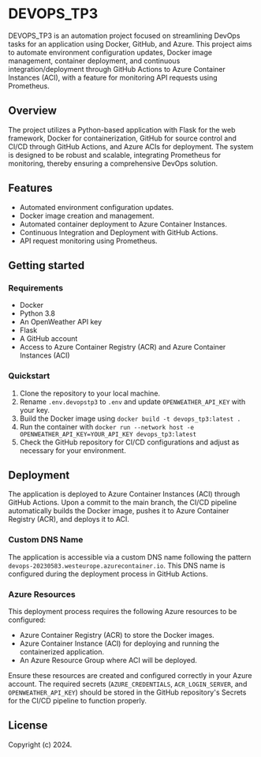 # DEVOPS_TP3

DEVOPS_TP3 is an automation project focused on streamlining DevOps tasks for an application using Docker, GitHub, and Azure. This project aims to automate environment configuration updates, Docker image management, container deployment, and continuous integration/deployment through GitHub Actions to Azure Container Instances (ACI), with a feature for monitoring API requests using Prometheus.

## Overview

The project utilizes a Python-based application with Flask for the web framework, Docker for containerization, GitHub for source control and CI/CD through GitHub Actions, and Azure ACIs for deployment. The system is designed to be robust and scalable, integrating Prometheus for monitoring, thereby ensuring a comprehensive DevOps solution.

## Features

- Automated environment configuration updates.
- Docker image creation and management.
- Automated container deployment to Azure Container Instances.
- Continuous Integration and Deployment with GitHub Actions.
- API request monitoring using Prometheus.

## Getting started

### Requirements

- Docker
- Python 3.8
- An OpenWeather API key
- Flask
- A GitHub account
- Access to Azure Container Registry (ACR) and Azure Container Instances (ACI)

### Quickstart

1. Clone the repository to your local machine.
2. Rename `.env.devopstp3` to `.env` and update `OPENWEATHER_API_KEY` with your key.
3. Build the Docker image using `docker build -t devops_tp3:latest .`
4. Run the container with `docker run --network host -e OPENWEATHER_API_KEY=YOUR_API_KEY devops_tp3:latest`
5. Check the GitHub repository for CI/CD configurations and adjust as necessary for your environment.

## Deployment

The application is deployed to Azure Container Instances (ACI) through GitHub Actions. Upon a commit to the main branch, the CI/CD pipeline automatically builds the Docker image, pushes it to Azure Container Registry (ACR), and deploys it to ACI.

### Custom DNS Name

The application is accessible via a custom DNS name following the pattern `devops-20230583.westeurope.azurecontainer.io`. This DNS name is configured during the deployment process in GitHub Actions.

### Azure Resources

This deployment process requires the following Azure resources to be configured:
- Azure Container Registry (ACR) to store the Docker images.
- Azure Container Instance (ACI) for deploying and running the containerized application.
- An Azure Resource Group where ACI will be deployed.

Ensure these resources are created and configured correctly in your Azure account. The required secrets (`AZURE_CREDENTIALS`, `ACR_LOGIN_SERVER`, and `OPENWEATHER_API_KEY`) should be stored in the GitHub repository's Secrets for the CI/CD pipeline to function properly.

## License

Copyright (c) 2024.